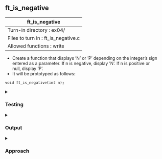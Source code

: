 ## ft_is_negative

|               ft_is_negative        |
|---------------------------------|
| Turn-in directory : ex04/       |
| Files to turn in : ft_is_negative.c |
| Allowed functions : write       |

- Create a function that displays ’N’ or ’P’ depending on the integer’s sign entered as a parameter. If n is negative, display ’N’. If n is positive or null, display ’P’.
- It will be prototyped as follows:
```
void ft_is_negative(int n);
```

<details>
<summary><h3>Testing</h3></summary>

<pre><code> #include &ltlimits.h&gt
int	main(void)
{
	ft_is_negative(INT_MAX);
	write(1, "\n", 1);
	ft_is_negative(5);
	write(1, "\n", 1);
	ft_is_negative(0);
	write(1, "\n", 1);
	ft_is_negative(-5);
	write(1, "\n", 1);
	ft_is_negative(INT_MIN);
	write(1, "\n", 1);
	return (0);
} </code></pre>

When testing with integers, it's always good to test with the extreme values. Instead of memorising the minimum and maximum values, simply use the <code>limits.h</code> library which has the macros <code>INT_MIN</code> and <code>INT_MAX</code> which represent the integer minimum and maximum respectively.

See [testing file](main.c)

</details>

<details>
<summary><h3>Output</h3></summary>

<pre><code>P
P
P
N
N</code></pre>

</details>

<details>
<summary><h3>Approach</h3></summary>

The <a href=ft_is_negative.c>answer</a> uses <code>if/else</code>. In this version, we write 'N' if the number is negative and 'P' otherwise. We could've flipped the conditions as well:

<pre><code>if (n >= 0)
	write(1, "P", 1);
else
	write(1, "N", 1);</code></pre>

Since there is only one line of code in both the <code>if</code> and <code>else</code> commands, we can omit the curly braces (though these braces were included in this <a href=ft_is_negative.c>answer</a>)

</details>
